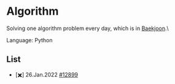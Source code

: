 # Algorithm

Solving one algorithm problem every day, which is in [Baekjoon](https://www.acmicpc.net/).\\

Language: Python

<!-- 
Success - :heavy_check_mark: 
Fail - :heavy_multiplication_x:
-->

## List
- [:heavy_multiplication_x:] 26.Jan.2022 [#12899](https://www.acmicpc.net/problem/12899)


